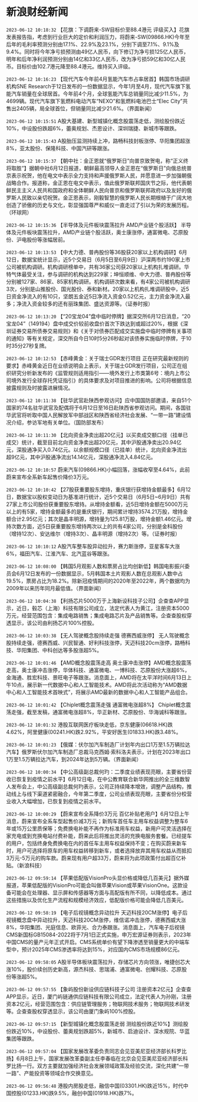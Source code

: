 # 新浪财经新闻
`2023-06-12 10:18:32` 【花旗：下调蔚来-SW目标价至88.4港元 评级买入】花旗发表报告指，考虑到行业巨大的定价和利润压力，将蔚来-SW(09866.HK)今年至后年的毛利率预测分别由17.1%、22.9%及23.1%，分别下调至7.1%、9.1%及9.4%。同时将今年净亏损预测由49亿人民币，向下修订为净亏损125亿人民币，明年和后年净利润预测分别由14亿和33亿人民币，改为净亏损59亿和30亿人民币。目标价由102.7港元降至88.4港元。维持买入评级。

`2023-06-12 10:16:23` 【现代汽车今年前4月氢能汽车市占率居首】韩国市场调研机构SNE Research于12日发布的一份数据显示，今年1月至4月，现代汽车旗下氢能汽车销量在全球居首。今年前4个月，全球氢能汽车总销量同比减少11.5%，为4699辆。现代汽车旗下氢燃料电动汽车“NEXO”和氢燃料电池巴士“Elec City”共售出2405辆，局全球首位，但销量同比减少21.6%。（界面新闻）

`2023-06-12 10:15:51` A股大基建、新型城镇化概念股震荡走低，测绘股份跌近10%，中设股份跌超6%，蕾奥规划、杰恩设计、深圳瑞捷、新城市等跟跌。

`2023-06-12 10:15:43` A股胎压监测持续上冲，路畅科技封板涨停、华阳集团超涨8%，亚太股份、保隆科技、中国汽研等跟涨。

`2023-06-12 10:15:37` 【朝中社：金正恩就“俄罗斯日”向普京致贺电，称“正义终将取胜”】据朝中社6月12日报道，朝鲜最高领导人金正恩在“俄罗斯日”向俄总统普京表示祝贺，他在电文中表示全力支持和声援俄罗斯人民，并愿意进一步加强朝俄战略合作。报道称，金正恩在电文中表示，值此俄罗斯联邦国庆节之际，他代表朝鲜民主主义人民共和国政府和全体朝鲜人民向普京和俄罗斯联邦政府以及友好的俄罗斯人民致以亲切祝贺。金正恩表示，刚毅智慧的俄罗斯人民长期根植于广阔大地创造了骄傲的历史与文化，彰显强国尊严和威仪一直走过了引以为荣的发展历程。（环球网）

`2023-06-12 10:15:36` 【半导体及元件板块震荡拉升 AMD产业链个股活跃】 半导体及元件板块震荡拉升，AMD产业链个股活跃，奥士康涨停，通富微电、芯原股份、沪电股份等涨幅居前。

`2023-06-12 10:13:53` 【中大力德、普冉股份等36股获20家以上机构调研】6月12日，数据宝统计显示，近5个交易日（6月5日至6月9日）沪深两市约190家上市公司被机构调研。机构调研榜单中，共有36家公司获20家以上机构扎堆调研。华特气体最受关注，参与调研的机构达到229家；坤恒顺维、中大力德、普冉股份等分别被127家、86家、85家机构调研。机构调研次数来看，有4家公司被机构调研3次，分别是山推股份、国光股份、泰和新材。20家以上机构扎堆调研股中，近5日资金净流入的有10只，坚朗五金近5日净流入资金0.52亿元，主力资金净流入最多；净流入资金较多的还有丽珠集团、盛达资源等。（证券时报）

`2023-06-12 10:13:20` 【“20宝龙04”盘中临时停牌】据深交所6月12日消息，“20宝龙04”（149194）盘中成交价较前收盘价首次下跌达到或超过20%，根据《深圳证券交易所债券交易规则》和《关于对债券匹配成交实施盘中临时停牌有关事项的通知》等有关规定，深交所自今日10时5分26秒起对该债券实施临时停牌，于10时35分27秒复牌。

`2023-06-12 10:12:53` 【赤峰黄金：关于瑞士GDR发行项目 正在研究最新规则的要求】赤峰黄金近日在业绩说明会上表示，关于瑞士GDR发行项目，公司正在组织研究分析新发布的《监管规则适用指引——境外发行上市类第6号：境内上市公司境外发行全球存托凭证指引》的具体要求及对项目推进的影响。公司将根据信息披露规则及时披露进展情况。

`2023-06-12 10:11:38` 【驻华武官赴陕西参观访问】应中国国防部邀请，来自51个国家的74名驻华武官及配偶将于6月12日至16日赴陕西省参观访问。期间，各国驻华武官将听取中国人民解放军中部战区和陕西省经济社会发展、“一带一路”建设情况介绍，参访军地有关单位。（国防部发布）

`2023-06-12 10:11:30` 【北向资金净卖出超20亿元】以买卖成交额口径（挂单已成交）统计，截至目前北向资金净卖出超20亿元，其中沪股通净卖出20.94亿元，深股通净买入0.74亿元。以余额规模口径（已挂单）统计，北向资金净流出超9亿元，其中沪股通净流出14.14亿元，深股通净流入4.84亿元。

`2023-06-12 10:10:57` 蔚来汽车(09866.HK)小幅回落，涨幅收窄至4.64%，此前蔚来宣布全系新车起售价降价3万元。

`2023-06-12 10:10:42` 【27股获重要股东增持，重庆银行获增持金额最多】6月12日，数据宝以股权变动日为基准进行统计，近5个交易日（6月5日~6月9日）共有27家上市公司股份获重要股东增持。从增持金额看，近5日增持金额在5000万元以上的有5家，增持金额最多的是重庆银行，期间累计增持3574.21万股，增持金额合计2.95亿元；其次是晶丰明源，增持量为125.81万股，增持金额1.46亿元。增持次数方面，近5日获重要股东增持两次以上的共有4家公司，分别是金科股份（增持12次）、安达维尔（增持3次）、晶丰明源（增持2次）等。（证券时报）

`2023-06-12 10:10:12` A股汽车整车股异动拉升，赛力斯涨停，亚星客车大涨6%，福田汽车、江淮汽车、北汽蓝谷等跟涨。

`2023-06-12 10:08:00` 【韩国5月观影人数和票房占比均创新低】韩国电影振兴委员会6月12日发布的一份数据显示，5月韩国本土片观影人数在总观影人数中占19.5%，票房占比为18.2%。除新冠疫情期间的2020年至2022年，两个数据均为2009年以来历年同月最低值。（界面新闻）

`2023-06-12 10:04:38` 【利扬芯片5000万于上海新设科技子公司】企查查APP显示，近日，毂芯（上海）科技有限公司成立，法定代表人为黄江，注册资本5000万元，经营范围包含：集成电路销售；集成电路芯片及产品销售等。企查查股权穿透显示，该公司由利扬芯片100%控股。

`2023-06-12 10:03:38` 【无人驾驶概念股持续走强 德赛西威涨停】 无人驾驶概念股持续走强，德赛西威、兴民智通、好利科技涨停，天迈科技20cm涨停，路畅科技、华阳集团、中科创达等多股涨超5%。

`2023-06-12 10:01:46` 【AMD概念股震荡走高 奥士康冲击涨停】AMD概念股震荡走高，奥士康冲击涨停，华体科技、通富微电、一博科技、芯原股份大涨超6%，金海通、胜宏科技、景旺电子等跟涨。消息面上，AMD将在太平洋时间6月13日上午10点，展示新一代数据中心和人工智能技术。AMD将此次活动称为“AMD数据中心和人工智能技术首映式”，将展示AMD最新的数据中心和人工智能产品组合。

`2023-06-12 10:01:42` 【Chiplet概念震荡走强 通富微电涨超8%】 Chiplet概念震荡走强，截至发稿，通富微电涨超8%，华正新材、芯原股份、华海诚科等跟涨。

`2023-06-12 10:01:32` 港股互联网医疗板块走低，京东健康(06618.HK)跌4.62%，阿里健康(00241.HK)跌2.92%，平安好医生(01833.HK)跌3.48%。

`2023-06-12 10:01:23` 【俄媒：伏尔加汽车制造厂计划年内出口1万至1.5万辆拉达汽车】俄罗斯伏尔加汽车制造厂总裁马克西姆∙索科洛夫表示，计划在2023年出口1万至1.5万辆拉达汽车，到2024年达到5万辆。（界面新闻）

`2023-06-12 10:00:34` 【中公高级副总裁何玓：二季度业绩表现亮眼，主要省份营收已恢复到疫情之前水平】6月12日电，在中公教育联合新华网推出的全三维数智人发布会上，中公高级副总裁何玓表示，公司正持续降本增效，调整产品结构，推动线上与线下渠道紧密融合，今年第二季度，公司业绩表现亮眼，主要省份分校营业收入大幅增加，已恢复到疫情之前水平。

`2023-06-12 10:00:29` 【蔚来宣布全系降价3万元 百亿补贴老用户】6月12日上午消息，蔚来宣布全系车型起售价减3万元；新购车首任车主用车权益调整为整车6年或15万公里质保等；免费换电补能不再作为标准用车权益，新用户可灵活选择在家充电或到充换电站付费补能，蔚来此后将推出灵活的充换电服务套餐。已经提车的用户，包括终身免费换电在内的首任车主用车权益保持不变；在购买蔚来新车时，用户可选择将原车的用车权益转移到新车，或者选择放弃其用车权益从而抵扣3万元-5万元的购车款。蔚来现有用户超33万，蔚来将为此项政策付出超百亿补贴。（新浪科技）

`2023-06-12 09:59:14` 【苹果低配版VisionPro头显价格或降低几百美元】据外媒报道，苹果低配版的VisionPro可能会叫做苹果Vision或苹果VisionOne。这款设备可能会在处理器、显示屏和传感器等方面与高配版有所不同，以降低成本。通过这些措施以及优化生产流程和规模经济效应，低配版价格可能会降低几百美元。

`2023-06-12 09:58:19` 【电子后视镜概念异动拉升 天迈科技20CM涨停】电子后视镜概念盘中异动拉升，天迈科技20CM涨停，维信诺冲击涨停，德赛西威大涨8%，华阳集团、光庭信息、欧菲光、合力泰跟涨。消息面上，汽车电子后视镜CMS新国标GB15084-2022将于7月1日正式实施，申万宏源证券则表示，2023年中国CMS的量产元年正式开启。CMS系统单价有望下降渗透至销量更大的中端车型中，预计2025年CMS渗透率将达到15%，对应国内CMS市场规模86亿元。

`2023-06-12 09:58:05` A股半导体板块震荡拉升，存储芯片方向领涨，唯捷创芯大涨10%，股价续创历史新高，源杰科技、思瑞浦、通富微电、创耀科技、芯原股份等涨超5%。

`2023-06-12 09:57:55` 【象屿股份新设供应链科技子公司 注册资本2亿元】企查查APP显示，近日，厦门屿链通供应链科技有限公司成立，法定代表人为孙刚，注册资本2亿元，经营范围包含：供应链管理服务；物联网技术服务；物联网技术研发等。企查查股权穿透显示，该公司由厦门象屿100%控股。

`2023-06-12 09:57:15` 【新型城镇化概念股震荡走弱 测绘股份跌近10%】测绘股份跌近10%，中设股份、蕾奥规划跌超5%，新城市、启迪设计、深水规院、华蓝集团等跟跌。

`2023-06-12 09:57:04` 【国家发展改革委负责同志会见亚美尼亚经济部长科罗比扬】6月8日上午，国家发展改革委副主任李春临在北京会见亚美尼亚经济部长科罗比扬一行。双方主要就加强经济社会发展领域政策及经验交流，深化共建“一带一路”、产能投资等领域合作交换意见。

`2023-06-12 09:56:48` 港股内房股走低，融信中国(03301.HK)跌近15%，时代中国控股(01233.HK)跌9.5%，融创中国(01918.HK)跌7%。

